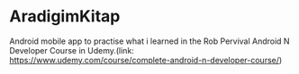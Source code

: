 # AradigimKitap

Android mobile app to practise what i learned in the Rob Pervival Android N Developer Course in Udemy.(link: https://www.udemy.com/course/complete-android-n-developer-course/)
